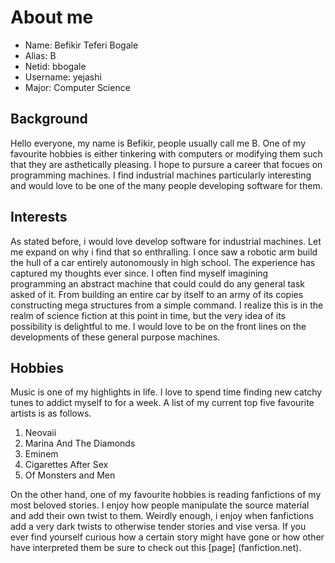 # About me

* Name: Befikir Teferi Bogale
* Alias: B
* Netid: bbogale
* Username: yejashi
* Major: Computer Science

## Background
Hello everyone, my name is Befikir, people usually call me B. One of my favourite hobbies is either tinkering with computers
or modifying them such that they are asthetically pleasing. I hope to pursure a career that focues on programming machines.
I find industrial machines particularly interesting and would love to be one of the many people developing software for them.

## Interests
As stated before, i would love develop software for industrial machines. Let me expand on why i find that so enthralling.
I once saw a robotic arm build the hull of a car entirely autonomously in high school. The experience has captured my thoughts ever
since. I often find myself imagining programming an abstract machine that could could do any general task asked of it. From building an
entire car by itself to an army of its copies constructing mega structures from a simple command. I realize this is in the realm of science 
fiction at this point in time, but the very idea of its possibility is delightful to me. I would love to be on the front lines on the developments
of these general purpose machines.

## Hobbies
Music is one of my highlights in life. I love to spend time finding new catchy tunes to addict myself to for a week. A list of my current top five
favourite artists is as follows.

1. Neovaii
2. Marina And The Diamonds
3. Eminem
4. Cigarettes After Sex
5. Of Monsters and Men


On the other hand, one of my favourite hobbies is reading fanfictions of my most beloved stories. I enjoy how people manipulate
the source material and add their own twist to them. Weirdly enough, i enjoy when fanfictions add a very dark twists to otherwise
tender stories and vise versa. If you ever find yourself curious how a certain story might have gone or how other have interpreted them
be sure to check out this [page] (fanfiction.net).



